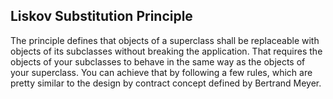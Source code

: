 ## Liskov Substitution Principle
The principle defines that objects of a superclass shall be replaceable with objects of its subclasses without breaking the application.
That requires the objects of your subclasses to behave in the same way as the objects of your superclass.
You can achieve that by following a few rules, which are pretty similar to the design by contract concept defined by Bertrand Meyer.